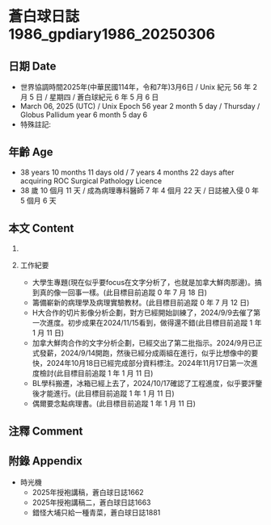 [_metadata_:encoding]: - "utf-8"
[_metadata_:language]: - "zh-Hant-TW"
[_metadata_:fileformat]: - "markdown"
[_metadata_:MIME_type]: - "text/plain"
[_metadata_:markdown_version]: - "commonmark version 0.30"
[_metadata_:markdown_spec]: - "https://spec.commonmark.org/0.30/"

# 蒼白球日誌1986_gpdiary1986_20250306 #

## 日期 Date ##

* 世界協調時間2025年(中華民國114年，令和7年)3月6日 / Unix 紀元 56 年 2 月 5 日 / 星期四 / 蒼白球紀元 6 年 5 月 6 日
* March 06, 2025 (UTC) / Unix Epoch 56 year 2 month 5 day / Thursday / Globus Pallidum year 6 month 5 day 6
* 特殊註記:

## 年齡 Age ##

* 38 years 10 months 11 days old / 7 years 4 months 22 days after acquiring ROC Surgical Pathology Licence
* 38 歲 10 個月 11 天 / 成為病理專科醫師 7 年 4 個月 22 天 / 日誌被入侵 0 年 5 個月 6 天

## 本文 Content ##

1. 

2. 工作紀要

    - 大學生專題(現在似乎要focus在文字分析了，也就是加拿大鮮肉那邊)。搞到真的像一回事一樣。(此目標目前追蹤 0 年 7 月 18 日)
    - 籌備嶄新的病理學及病理實驗教材。(此目標目前追蹤 0 年 7 月 12 日)
    - H大合作的切片影像分析企劃，對方已經開始訓練了，2024/9/9去催了第一次進度。初步成果在2024/11/15看到，做得還不錯(此目標目前追蹤 1 年 1 月 11 日)
    - 加拿大鮮肉合作的文字分析企劃，已經交出了第二批指示。2024/9月已正式發薪，2024/9/14開跑，然後已經分成兩組在進行，似乎比想像中的要快，2024年10月18日已經完成部分資料標注。2024年11月17日第一次進度檢討(此目標目前追蹤 1 年 1 月 11 日)
    - BL學科搬遷，冰箱已經上去了，2024/10/17確認了工程進度，似乎要評鑒後才能進行。(此目標目前追蹤 1 年 1 月 11 日)
    - 偶爾要念點病理書。(此目標目前追蹤 1 年 1 月 11 日)

## 注釋 Comment ##


## 附錄 Appendix ##

* 時光機
    - 2025年授袍講稿，蒼白球日誌1662
    - 2025年授袍講稿二，蒼白球日誌1663
    - 錯怪大埔只給一種青菜，蒼白球日誌1881
